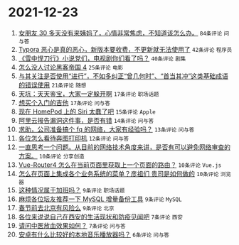 # 2021-12-23

1. [女朋友 30 多天没有来姨妈了，心情非常焦虑，不知道该怎么办。](https://www.v2ex.com/t/823896) `84条评论` `问与答`
1. [Typora 恶心是真的恶心，新版本要收费，不更新就无法使用了](https://www.v2ex.com/t/823909) `42条评论` `程序员`
1. [《雪中悍刀行》小说党们，电视剧你们看了吗？](https://www.v2ex.com/t/823892) `40条评论` `剧集`
1. [怎么没人讨论黑客帝国 4](https://www.v2ex.com/t/823897) `25条评论` `电影`
1. [与其关注是否使用“进行”，不如多纠正“曾几何时”、“首当其冲”这类基础成语的错误使用](https://www.v2ex.com/t/823891) `21条评论` `随想`
1. [天坑：天天鉴宝，大家一定躲开啊](https://www.v2ex.com/t/823899) `17条评论` `职场话题`
1. [想买个入门的吉他](https://www.v2ex.com/t/823890) `17条评论` `问与答`
1. [现在 HomePod 上的 Siri 太蠢了吧](https://www.v2ex.com/t/823901) `15条评论` `Apple`
1. [阿里云报告漏洞这件事，是否有错](https://www.v2ex.com/t/823885) `14条评论` `问与答`
1. [求助，公司准备搞个 fq 的网络，大家有经验吗？](https://www.v2ex.com/t/823913) `13条评论` `问与答`
1. [各位怎么看待奔图打印机](https://www.v2ex.com/t/823887) `12条评论` `问与答`
1. [一直思考一个问题。从目前的网络技术角度来讲，是否有可以避免网络审查的方案。](https://www.v2ex.com/t/823908) `10条评论` `分享创造`
1. [Vue-Router4 怎么在当前页面里获取上一个页面的路由？](https://www.v2ex.com/t/823903) `10条评论` `Vue.js`
1. [怎么在页面上集成各个业务系统的菜单？彦祖们 贵司是如何做的](https://www.v2ex.com/t/823894) `10条评论` `浏览器`
1. [这种情况属于加班吗？](https://www.v2ex.com/t/823902) `9条评论` `职场话题`
1. [麻烦各位坛友推荐一下 MySQL 增量备份工具](https://www.v2ex.com/t/823884) `9条评论` `MySQL`
1. [春节前去北京有风险么](https://www.v2ex.com/t/823882) `9条评论` `北京`
1. [各位来说说自己在西安的生活现状和防疫见闻吧](https://www.v2ex.com/t/823926) `7条评论` `西安`
1. [请问中医放血效果如何？](https://www.v2ex.com/t/823886) `7条评论` `问与答`
1. [安卓有什么比较好的本地音乐播放器吗？](https://www.v2ex.com/t/823906) `6条评论` `问与答`
